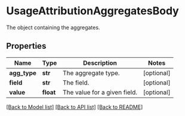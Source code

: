 # UsageAttributionAggregatesBody

The object containing the aggregates.

## Properties

| Name         | Type      | Description                  | Notes      |
| ------------ | --------- | ---------------------------- | ---------- |
| **agg_type** | **str**   | The aggregate type.          | [optional] |
| **field**    | **str**   | The field.                   | [optional] |
| **value**    | **float** | The value for a given field. | [optional] |

[[Back to Model list]](README.md#documentation-for-models) [[Back to API list]](README.md#documentation-for-api-endpoints) [[Back to README]](README.md)

